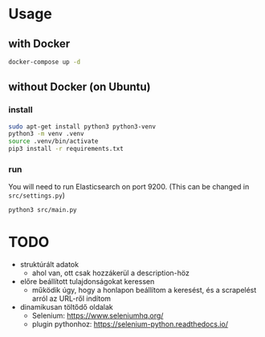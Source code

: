 # Usage
## with Docker
```bash
docker-compose up -d
```

## without Docker (on Ubuntu)
### install
```bash
sudo apt-get install python3 python3-venv
python3 -m venv .venv
source .venv/bin/activate
pip3 install -r requirements.txt
```

### run
You will need to run Elasticsearch on port 9200. (This can be changed in `src/settings.py`)
```bash
python3 src/main.py
```

# TODO
- struktúrált adatok
    - ahol van, ott csak hozzákerül a description-höz
- előre beállított tulajdonságokat keressen
    - működik úgy, hogy a honlapon beállítom a keresést, és a scrapelést arról az URL-ről indítom
- dinamikusan töltődő oldalak
    - Selenium: https://www.seleniumhq.org/
    - plugin pythonhoz: https://selenium-python.readthedocs.io/
